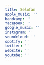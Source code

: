 ```yaml
---
title: Selofan
apple_music: ''
bandcamp: ''
facebook: ''
google_music: ''
instagram: ''
soundcloud: ''
spotify: ''
twitter: ''
website: ''
youtube: ''
---
```

